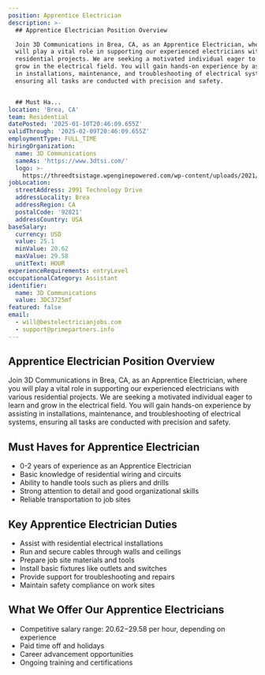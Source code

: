 ```yaml
---
position: Apprentice Electrician
description: >-
  ## Apprentice Electrician Position Overview

  Join 3D Communications in Brea, CA, as an Apprentice Electrician, where you
  will play a vital role in supporting our experienced electricians with various
  residential projects. We are seeking a motivated individual eager to learn and
  grow in the electrical field. You will gain hands-on experience by assisting
  in installations, maintenance, and troubleshooting of electrical systems,
  ensuring all tasks are conducted with precision and safety.


  ## Must Ha...
location: 'Brea, CA'
team: Residential
datePosted: '2025-01-10T20:46:09.655Z'
validThrough: '2025-02-09T20:46:09.655Z'
employmentType: FULL_TIME
hiringOrganization:
  name: 3D Communications
  sameAs: 'https://www.3dtsi.com/'
  logo: >-
    https://threedtsistage.wpenginepowered.com/wp-content/uploads/2021/01/logo-default.png
jobLocation:
  streetAddress: 2991 Technology Drive
  addressLocality: Brea
  addressRegion: CA
  postalCode: '92821'
  addressCountry: USA
baseSalary:
  currency: USD
  value: 25.1
  minValue: 20.62
  maxValue: 29.58
  unitText: HOUR
experienceRequirements: entryLevel
occupationalCategory: Assistant
identifier:
  name: 3D Communications
  value: 3DC3725mf
featured: false
email:
  - will@bestelectricianjobs.com
  - support@primepartners.info
---
```




## Apprentice Electrician Position Overview
Join 3D Communications in Brea, CA, as an Apprentice Electrician, where you will play a vital role in supporting our experienced electricians with various residential projects. We are seeking a motivated individual eager to learn and grow in the electrical field. You will gain hands-on experience by assisting in installations, maintenance, and troubleshooting of electrical systems, ensuring all tasks are conducted with precision and safety.

## Must Haves for Apprentice Electrician
- 0-2 years of experience as an Apprentice Electrician
- Basic knowledge of residential wiring and circuits
- Ability to handle tools such as pliers and drills
- Strong attention to detail and good organizational skills
- Reliable transportation to job sites

## Key Apprentice Electrician Duties
- Assist with residential electrical installations
- Run and secure cables through walls and ceilings
- Prepare job site materials and tools
- Install basic fixtures like outlets and switches
- Provide support for troubleshooting and repairs
- Maintain safety compliance on work sites

## What We Offer Our Apprentice Electricians
- Competitive salary range: $20.62-$29.58 per hour, depending on experience
- Paid time off and holidays
- Career advancement opportunities
- Ongoing training and certifications